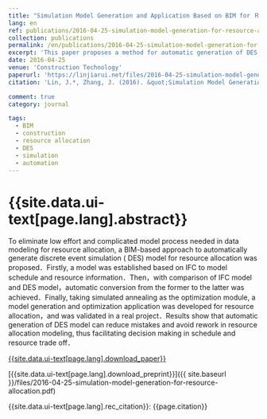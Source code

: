 ```yaml
---
title: "Simulation Model Generation and Application Based on BIM for Ｒesource Allocation"
lang: en
ref: publications/2016-04-25-simulation-model-generation-for-resource-allocation
collection: publications
permalink: /en/publications/2016-04-25-simulation-model-generation-for-resource-allocation
excerpt: 'This paper proposes a method for automatic generation of DES model for resource allocation based on BIM'
date: 2016-04-25
venue: 'Construction Technology'
paperurl: 'https://linjiarui.net/files/2016-04-25-simulation-model-generation-for-resource-allocation.pdf'
citation: 'Lin, J.*, Zhang, J. (2016). &quot;Simulation Model Generation and Application Based on BIM for Ｒesource Allocation&quot; <i>Construction Technology</i>. 45(18): 1-6. doi: 10.7672/sgjs2016180001 (in Chinese)'

comment: true
category: journal

tags: 
  - BIM
  - construction
  - resource allocation
  - DES
  - simulation
  - automation
---
```



{{site.data.ui-text[page.lang].abstract}}
====

To eliminate low effort and complicated model process needed in data modeling for resource allocation, a BIM-based approach to automatically generate discrete event simulation ( DES) model for resource allocation was proposed．Firstly, a model was established based on IFC to model schedule and resource information．Then，with comparison of IFC model and DES model，automatic conversion from the former to the latter was achieved．Finally, taking simulated annealing as the optimization module, a model generation and optimization application was developed for resource allocation，and was validated in a real project．Results show that automatic generation of DES model can reduce mistakes and avoid rework in resource allocation modeling, thus facilitating decision making in schedule and resource trade off．

[{{site.data.ui-text[page.lang].download_paper}}](http://kns.cnki.net/KCMS/detail/detail.aspx?dbcode=CJFQ&dbname=CJFDLAST2016&filename=SGJS201618001&v=MDgyMzFOcDQ5RlpZUjhlWDFMdXhZUzdEaDFUM3FUcldNMUZyQ1VSTE9mYitWdUZ5amtWNzdLTmlyQmZiRzRIOWY=)

[{{site.data.ui-text[page.lang].download_preprint}}]({{ site.baseurl }}/files/2016-04-25-simulation-model-generation-for-resource-allocation.pdf)

{{site.data.ui-text[page.lang].rec_citation}}: {{page.citation}}